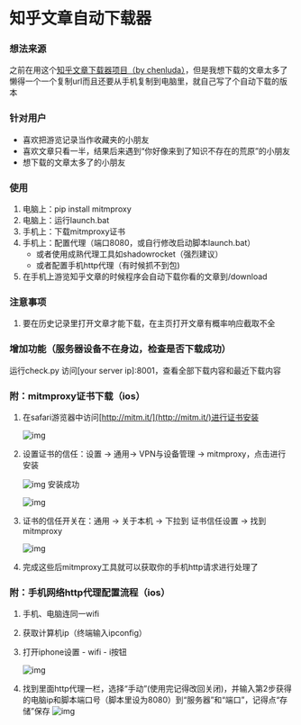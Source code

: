 # 知乎文章自动下载器

### 想法来源

之前在用这个[知乎文章下载器项目（by chenluda）](https://github.com/chenluda/zhihu-download)，但是我想下载的文章太多了懒得一个一个复制url而且还要从手机复制到电脑里，就自己写了个自动下载的版本

### 针对用户

- 喜欢把游览记录当作收藏夹的小朋友
- 喜欢文章只看一半，结果后来遇到“你好像来到了知识不存在的荒原”的小朋友
- 想下载的文章太多了的小朋友

### 使用

1. 电脑上：pip install mitmproxy
2. 电脑上：运行launch.bat
3. 手机上：下载mitmproxy证书
4. 手机上：配置代理（端口8080，或自行修改启动脚本launch.bat）
   - 或者使用成熟代理工具如shadowrocket（强烈建议）
   - 或者配置手机http代理（有时候抓不到包)
5. 在手机上游览知乎文章的时候程序会自动下载你看的文章到/download

### 注意事项

1. 要在历史记录里打开文章才能下载，在主页打开文章有概率响应截取不全

### 增加功能（服务器设备不在身边，检查是否下载成功）
运行check.py
访问[your server ip]:8001，查看全部下载内容和最近下载内容

### 附：mitmproxy证书下载（ios）

1. 在safari游览器中访问[http://mitm.it/](http://mitm.it/)进行证书安装

   ![img](readme_img/a3.png)
2. 设置证书的信任：设置 -> 通用-> VPN与设备管理 ->  mitmproxy，点击进行安装

   ![img](readme_img/a4.png)
   安装成功

   ![img](readme_img/a5.png)
3. 证书的信任开关在：通用 -> 关于本机 -> 下拉到 证书信任设置 -> 找到mitmproxy

   ![img](readme_img/a6.png)
4. 完成这些后mitmproxy工具就可以获取你的手机http请求进行处理了

### 附：手机网络http代理配置流程（ios）

1. 手机、电脑连同一wifi
2. 获取计算机ip（终端输入ipconfig）
3. 打开iphone设置 - wifi - i按钮

   ![img](readme_img/a1.png)
4. 找到里面http代理一栏，选择“手动”(使用完记得改回关闭)，并输入第2步获得的电脑ip和脚本端口号（脚本里设为8080）到“服务器”和“端口”，记得点“存储”保存
   ![img](readme_img/a2.png)